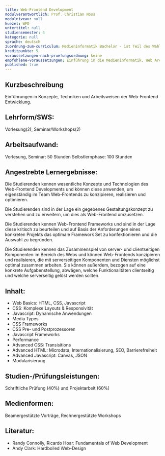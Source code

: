```yaml
---
title: Web-Frontend Development 
modulverantwortlich: Prof. Christian Noss
modulniveau: null
kuezel: WFD
untertitel: null
studiensemester: 4
kategorie: null
sprache: deutsch
zuordnung-zum-curriculum: Medieninformatik Bachelor - ist Teil des Wahlschwerpunkts Web Development
kreditpunkte: 5
voraussetzungen-nach-pruefungsordnung: keine
empfohlene-voraussetzungen: Einführung in die Medieninformatik, Web Architekturen, Algorithmen und Programmierung, Paradigmen der Programmierung, MCI, Screendesign
published: true
---
```


## Kurzbeschreibung
Einführungen in Konzepte, Techniken und Arbeitsweisen der Web-Frontend Entwicklung.

## Lehrform/SWS: 
Vorlesung(2), Seminar/Workshops(2)

## Arbeitsaufwand: 
Vorlesung, Seminar: 50 Stunden
Selbstlernphase: 100 Stunden

## Angestrebte Lernergebnisse:
Die Studierenden kennen wesentliche Konzepte und Technologien des Web-Frontend Developments und können diese anwenden, um eigenständig im Team Web-Frontends zu konzipieren, realisieren und optimieren.

Die Studierenden sind in der Lage ein gegebenes Gestaltungskonzept zu verstehen und zu erweitern, um dies als Web-Frontend umzusetzen.

Die Studierenden kennen Web-Frontend Frameworks und sind in der Lage diese kritisch zu beurteilen und auf Basis der Anforderungen eines konkreten Projekts das optimale Framework Set zu konfektionieren und die Auswahl zu begründen.

Die Studierenden kennen das Zusammenspiel von server- und clientseitigen Komponenten im Bereich des Webs und können Web-Frontends konzipieren und realisieren, die mit serverseitigen Komponenten und Diensten möglichst optimal zusammen arbeiten. Sie können außerdem, bezogen auf eine konkrete Aufgabenstellung, abwägen, welche Funktionalitäten clientseitig und welche serverseitig gelöst werden sollten.

## Inhalt:
- Web Basics: HTML, CSS, Javascript
- CSS: Komplexe Layouts & Responsivität
- Javascript: Dynamische Anwendungen
- Media Types
- CSS Frameworks 
- CSS Pre- und Postprozessoren
- Javascript Frameworks
- Performance
- Advanced CSS: Transisitions 
- Advanced HTML: Microdata, Internationalisierung, SEO, Barrierefreiheit
- Advanced Javascript: Canvas, JSON
- Modularisierung


## Studien-/Prüfungsleistungen:
Schriftliche Prüfung (40%) und Projektarbeit (60%) 

## Medienformen:
Beamergestützte Vorträge, Rechnergestützte  Workshops

## Literatur:
- Randy Connolly, Ricardo Hoar: Fundamentals of Web Development
- Andy Clark: Hardboiled Web-Design

